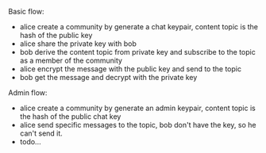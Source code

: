 Basic flow: 
- alice create a community by generate a chat keypair, content topic is the hash of the public key
- alice share the private key with bob
- bob derive the content topic from private key and subscribe to the topic as a member of the community
- alice encrypt the message with the public key and send to the topic
- bob get the message and decrypt with the private key

Admin flow:
- alice create a community by generate an admin keypair, content topic is the hash of the public chat key
- alice send specific messages to the topic, bob don't have the key, so he can't send it.
- todo...